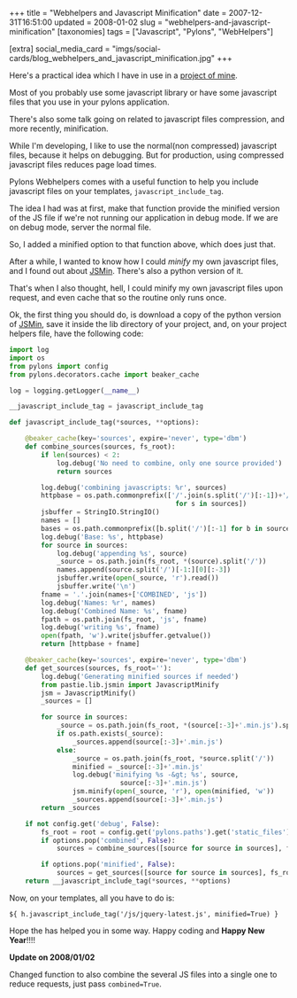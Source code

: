+++
title = "Webhelpers and Javascript Minification"
date = 2007-12-31T16:51:00
updated = 2008-01-02
slug = "webhelpers-and-javascript-minification"
[taxonomies]
tags = ["Javascript", "Pylons", "WebHelpers"]

[extra]
social_media_card = "imgs/social-cards/blog_webhelpers_and_javascript_minification.jpg"
+++

Here's a practical idea which I have in use in a [project of mine](http://pastie.ufsoft.org/).

Most of you probably use some javascript library or have some javascript files that you use in your pylons application.

There's also some talk going on related to javascript files compression, and more recently, minification.

While I'm developing, I like to use the normal(non compressed) javascript files, because it helps on debugging.
But for production, using compressed javascript files reduces page load times.

Pylons Webhelpers comes with a useful function to help you include javascript files on your templates,
`javascript_include_tag`.

<!-- more -->

The idea I had was at first, make that function provide the minified version of the JS file if we're not running
our application in debug mode. If we are on debug mode, server the normal file.

So, I added a minified option to that function above, which does just that.

After a while, I wanted to know how I could _minify_ my own javascript files, and I found out about [JSMin](http://www.crockford.com/javascript/jsmin.html).
There's also a python version of it.

That's when I also thought, hell, I could minify my own javascript files upon request, and even cache that so
the routine only runs once.

Ok, the first thing you should do, is download a copy of the python version of [JSMin](http://www.crockford.com/javascript/jsmin.html), save it inside the
lib directory of your project, and, on your project helpers file, have the following code:

```python
import log
import os
from pylons import config
from pylons.decorators.cache import beaker_cache

log = logging.getLogger(__name__)

__javascript_include_tag = javascript_include_tag

def javascript_include_tag(*sources, **options):

    @beaker_cache(key='sources', expire='never', type='dbm')
    def combine_sources(sources, fs_root):
        if len(sources) < 2:
            log.debug('No need to combine, only one source provided')
            return sources

        log.debug('combining javascripts: %r', sources)
        httpbase = os.path.commonprefix(['/'.join(s.split('/')[:-1])+'/'
                                          for s in sources])
        jsbuffer = StringIO.StringIO()
        names = []
        bases = os.path.commonprefix([b.split('/')[:-1] for b in sources])
        log.debug('Base: %s', httpbase)
        for source in sources:
            log.debug('appending %s', source)
            _source = os.path.join(fs_root, *(source).split('/'))
            names.append(source.split('/')[-1:][0][:-3])
            jsbuffer.write(open(_source, 'r').read())
            jsbuffer.write('\n')
        fname = '.'.join(names+['COMBINED', 'js'])
        log.debug('Names: %r', names)
        log.debug('Combined Name: %s', fname)
        fpath = os.path.join(fs_root, 'js', fname)
        log.debug('writing %s', fname)
        open(fpath, 'w').write(jsbuffer.getvalue())
        return [httpbase + fname]

    @beaker_cache(key='sources', expire='never', type='dbm')
    def get_sources(sources, fs_root=''):
        log.debug('Generating minified sources if needed')
        from pastie.lib.jsmin import JavascriptMinify
        jsm = JavascriptMinify()
        _sources = []

        for source in sources:
            _source = os.path.join(fs_root, *(source[:-3]+'.min.js').split('/'))
            if os.path.exists(_source):
                _sources.append(source[:-3]+'.min.js')
            else:
                _source = os.path.join(fs_root, *source.split('/'))
                minified = _source[:-3]+'.min.js'
                log.debug('minifying %s -&gt; %s', source,
                            source[:-3]+'.min.js')
                jsm.minify(open(_source, 'r'), open(minified, 'w'))
                _sources.append(source[:-3]+'.min.js')
        return _sources

    if not config.get('debug', False):
        fs_root = root = config.get('pylons.paths').get('static_files')
        if options.pop('combined', False):
            sources = combine_sources([source for source in sources], fs_root)

        if options.pop('minified', False):
            sources = get_sources([source for source in sources], fs_root)
    return __javascript_include_tag(*sources, **options)
```

Now, on your templates, all you have to do is:

```html+genshi
${ h.javascript_include_tag('/js/jquery-latest.js', minified=True) }
```

Hope the has helped you in some way.
Happy coding and **Happy New Year**!!!!

**Update on 2008/01/02**

Changed function to also combine the several JS files into a single one to reduce requests,
just pass `combined=True`.
